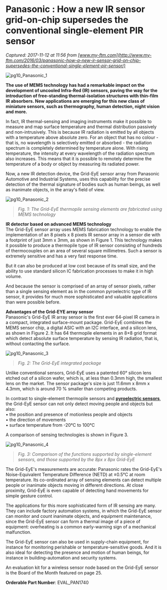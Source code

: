 # Panasonic : How a new IR sensor grid-on-chip supersedes the conventional single-element PIR sensor

_Captured: 2017-11-12 at 11:56 from [www.my-ftm.com](http://www.my-ftm.com/2016/03/panasonic-how-a-new-ir-sensor-grid-on-chip-supersedes-the-conventional-single-element-pir-sensor/)_

![pg10_Panasonic_1](http://www.my-ftm.com/wp-content/uploads/2016/02/pg10_Panasonic_1.jpg)

**The use of MEMS technology has had a remarkable impact on the development of uncooled Infra-Red (IR) sensors, paving the way for the introduction of free-standing thermal-isolation structures with thin-film IR absorbers. New applications are emerging for this new class of miniature sensors, such as thermography, human detection, night vision and more.**

In fact, IR thermal-sensing and imaging instruments make it possible to measure and map surface temperature and thermal distribution passively and non-intrusively. This is because IR radiation is emitted by all objects with a temperature above absolute zero. For an object that has no colour - that is, no wavelength is selectively emitted or absorbed - the radiation spectrum is completely determined by temperature alone. With rising temperature, the intensity at every wavelength of the radiation spectrum also increases. This means that it is possible to remotely determine the temperature of a body or object by measuring its radiated power.

Now, a new IR detection device, the Grid-EyE sensor array from Panasonic Automotive and Industrial Systems, uses this capability for the precise detection of the thermal signature of bodies such as human beings, as well as inanimate objects, in the array's field of view.

![pg10_Panasonic_2](http://www.my-ftm.com/wp-content/uploads/2016/02/pg10_Panasonic_2.jpg)

> _Fig. 1: The Grid-EyE thermopile sensing elements are fabricated using MEMS technology_

**IR detector based on advanced MEMS technology**  
The Grid-EyE sensor array uses MEMS fabrication technology to enable the implementation of an 8 pixels x 8 pixels IR sensor array in a sensor die with a footprint of just 3mm x 3mm, as shown in Figure 1. This technology makes it possible to produce a thermopile type of IR sensor consisting of hundreds of thermocouples on an area of several square millimetres. Such a sensor is extremely sensitive and has a very fast response time.

But it can also be produced at low cost because of its small size, and the ability to use standard silicon IC fabrication processes to make it in high volume.

And because the sensor is comprised of an array of sensor pixels, rather than a single sensing element as in the common pyroelectric type of IR sensor, it provides for much more sophisticated and valuable applications than were possible before.

**Advantages of the Grid-EYE array sensor**  
Panasonic's Grid-EyE IR array sensor is the first ever 64-pixel IR camera in a compact, integrated surface-mount package. Grid-EyE combines the MEMS sensor chip, a digital ASIC with an I2C interface, and a silicon lens, as shown in Figure 2. It has 64 thermopile elements in an 8×8 grid format which detect absolute surface temperature by sensing IR radiation, that is, without contacting the surface.

![pg10_Panasonic_3](http://www.my-ftm.com/wp-content/uploads/2016/02/pg10_Panasonic_3.jpg)

> _Fig. 2: The Grid-EyE integrated package_

Unlike conventional sensors, Grid-EyE uses a patented 60° silicon lens etched out of a silicon wafer, which is, at less than 0.3mm high, the smallest lens on the market. The sensor package's size is just 11.6mm x 8mm x 4.3mm, which is around 70 % smaller than competing products.

In contrast to single-element thermopile sensors and **[pyroelectric sensors](http://uk.futureelectronics.com/en/Search.aspx?dsNav=Ntk:PartNumberSearch|pyroelectric+sensors|1|,Ny:True,Ro:0,Nea:True,N:4294938236)**, the Grid-EyE sensor can not only detect moving people and objects but also:  
• the position and presence of motionless people and objects  
• the direction of movements  
• surface temperature from -20°C to 100°C

A comparison of sensing technologies is shown in Figure 3.

![pg10_Panasonic_4](http://www.my-ftm.com/wp-content/uploads/2016/02/pg10_Panasonic_4.jpg)

> _Fig. 3: Comparison of the functions supported by single-element sensors, and those supported by the 8px x 8px Grid-EyE_

The Grid-EyE's measurements are accurate: Panasonic rates the Grid-EyE's Noise-Equivalent Temperature Difference (NETD) at ±0.5°C at room temperature. Its co-ordinated array of sensing elements can detect multiple people or inanimate objects moving in different directions. At close proximity, Grid-EyE is even capable of detecting hand movements for simple gesture control.

The applications for this more sophisticated form of IR sensing are many. They can include factory automation systems, in which the Grid-EyE sensor can monitor and count inanimate objects, and equipment maintenance, since the Grid-EyE sensor can form a thermal image of a piece of equipment: overheating is a common early-warning sign of a mechanical malfunction.

The Grid-EyE sensor can also be used in supply-chain equipment, for instance for monitoring perishable or temperature-sensitive goods. And it is also ideal for detecting the presence and motion of human beings, for instance in building-automation and security systems.

An evaluation kit for a wireless sensor node based on the Grid-EyE sensor is the Board of the Month featured on page 25.

**Orderable Part Number**: EVAL_PAN1740
